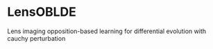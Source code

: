 # LensOBLDE
Lens imaging opposition-based learning for differential evolution with cauchy perturbation
